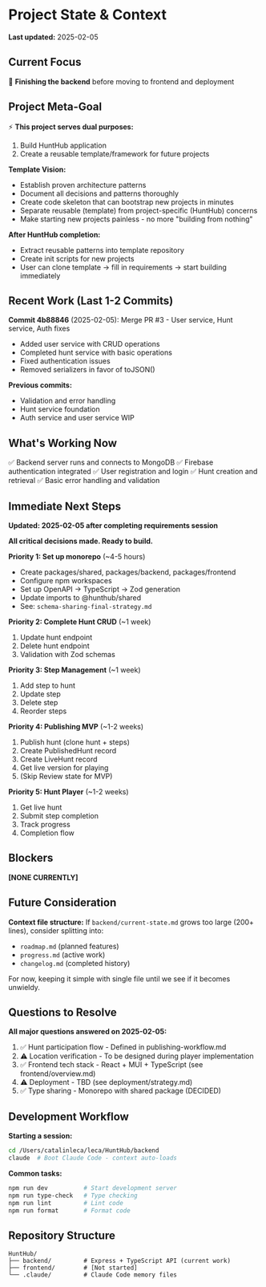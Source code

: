 # Project State & Context

**Last updated:** 2025-02-05

## Current Focus

🎯 **Finishing the backend** before moving to frontend and deployment

## Project Meta-Goal

⚡ **This project serves dual purposes:**
1. Build HuntHub application
2. Create a reusable template/framework for future projects

**Template Vision:**
- Establish proven architecture patterns
- Document all decisions and patterns thoroughly
- Create code skeleton that can bootstrap new projects in minutes
- Separate reusable (template) from project-specific (HuntHub) concerns
- Make starting new projects painless - no more "building from nothing"

**After HuntHub completion:**
- Extract reusable patterns into template repository
- Create init scripts for new projects
- User can clone template → fill in requirements → start building immediately

## Recent Work (Last 1-2 Commits)

**Commit 4b88846** (2025-02-05): Merge PR #3 - User service, Hunt service, Auth fixes
- Added user service with CRUD operations
- Completed hunt service with basic operations
- Fixed authentication issues
- Removed serializers in favor of toJSON()

**Previous commits:**
- Validation and error handling
- Hunt service foundation
- Auth service and user service WIP

## What's Working Now

✅ Backend server runs and connects to MongoDB
✅ Firebase authentication integrated
✅ User registration and login
✅ Hunt creation and retrieval
✅ Basic error handling and validation

## Immediate Next Steps

**Updated: 2025-02-05 after completing requirements session**

**All critical decisions made. Ready to build.**

**Priority 1: Set up monorepo** (~4-5 hours)
- Create packages/shared, packages/backend, packages/frontend
- Configure npm workspaces
- Set up OpenAPI → TypeScript → Zod generation
- Update imports to @hunthub/shared
- See: `schema-sharing-final-strategy.md`

**Priority 2: Complete Hunt CRUD** (~1 week)
1. Update hunt endpoint
2. Delete hunt endpoint
3. Validation with Zod schemas

**Priority 3: Step Management** (~1 week)
1. Add step to hunt
2. Update step
3. Delete step
4. Reorder steps

**Priority 4: Publishing MVP** (~1-2 weeks)
1. Publish hunt (clone hunt + steps)
2. Create PublishedHunt record
3. Create LiveHunt record
4. Get live version for playing
5. (Skip Review state for MVP)

**Priority 5: Hunt Player** (~1-2 weeks)
1. Get live hunt
2. Submit step completion
3. Track progress
4. Completion flow

## Blockers

**[NONE CURRENTLY]**

## Future Consideration

**Context file structure:** If `backend/current-state.md` grows too large (200+ lines), consider splitting into:
- `roadmap.md` (planned features)
- `progress.md` (active work)
- `changelog.md` (completed history)

For now, keeping it simple with single file until we see if it becomes unwieldy.

## Questions to Resolve

**All major questions answered on 2025-02-05:**

1. ✅ Hunt participation flow - Defined in publishing-workflow.md
2. ⚠️ Location verification - To be designed during player implementation
3. ✅ Frontend tech stack - React + MUI + TypeScript (see frontend/overview.md)
4. ⚠️ Deployment - TBD (see deployment/strategy.md)
5. ✅ Type sharing - Monorepo with shared package (DECIDED)

## Development Workflow

**Starting a session:**
```bash
cd /Users/catalinleca/leca/HuntHub/backend
claude  # Boot Claude Code - context auto-loads
```

**Common tasks:**
```bash
npm run dev          # Start development server
npm run type-check   # Type checking
npm run lint         # Lint code
npm run format       # Format code
```

## Repository Structure

```
HuntHub/
├── backend/         # Express + TypeScript API (current work)
├── frontend/        # [Not started]
└── .claude/         # Claude Code memory files
```
